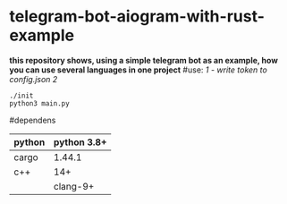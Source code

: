 # telegram-bot-aiogram-with-rust-example

__this repository shows, using a simple telegram bot as an example, how you can use several languages in one project__
#use:
*1 - write token to config.json*
*2*
```shell script
./init
python3 main.py
```

#dependens


| python        |    python 3.8+           |
| ------------- | ------------- |
|  cargo  | 1.44.1    |
|  c++ | 14+  |
|  | clang-9+|

